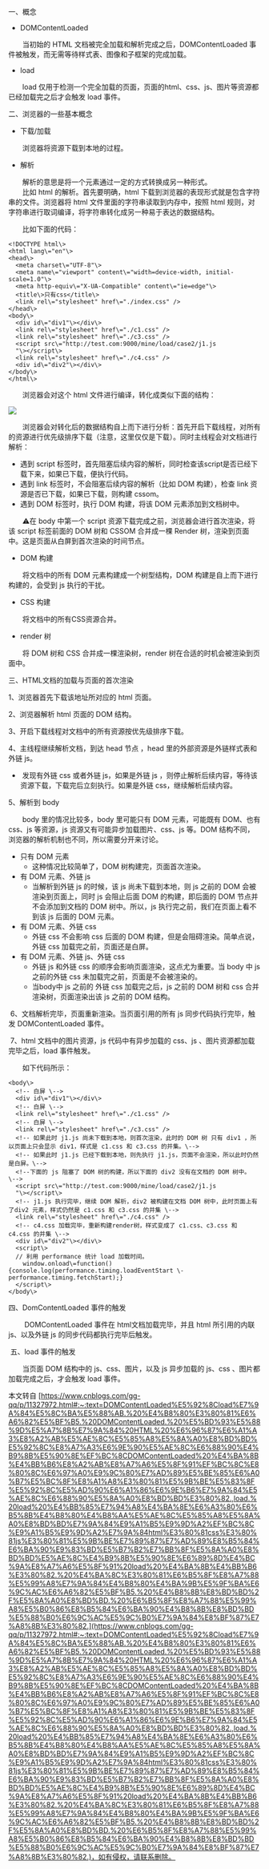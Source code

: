 一、概念

*   DOMContentLoaded

　　当初始的 HTML 文档被完全加载和解析完成之后，DOMContentLoaded 事件被触发，而无需等待样式表、图像和子框架的完成加载。

*   load

　　load 仅用于检测一个完全加载的页面，页面的html、css、js、图片等资源都已经加载完之后才会触发 load 事件。

二、浏览器的一些基本概念

*   下载/加载

　　浏览器将资源下载到本地的过程。

*   解析

　　解析的意思是将一个元素通过一定的方式转换成另一种形式。  
　　比如 html 的解析。首先要明确，html 下载到浏览器的表现形式就是包含字符串的文件。浏览器将 html 文件里面的字符串读取到内存中，按照 html 规则，对字符串进行取词编译，将字符串转化成另一种易于表达的数据结构。

　　比如下面的代码：

```
<!DOCTYPE html\>
<html lang\="en"\>
<head\>
  <meta charset\="UTF-8"\>
  <meta name\="viewport" content\="width=device-width, initial-scale=1.0"\>
  <meta http-equiv\="X-UA-Compatible" content\="ie=edge"\>
  <title\>只有css</title\>
  <link rel\="stylesheet" href\="./index.css" />
</head\>
<body\>
  <div id\="div1"\></div\>
  <link rel\="stylesheet" href\="./c1.css" />
  <link rel\="stylesheet" href\="./c3.css" />
  <script src\="http://test.com:9000/mine/load/case2/j1.js
  "\></script\>
  <link rel\="stylesheet" href\="./c4.css" />
  <div id\="div2"\></div\>
</body\>
</html\>
```

　　浏览器会对这个 html 文件进行编译，转化成类似下面的结构：

![](https://img2018.cnblogs.com/blog/1541422/201908/1541422-20190809160019954-368922779.png)

　　浏览器会对转化后的数据结构自上而下进行分析：首先开启下载线程，对所有的资源进行优先级排序下载（注意，这里仅仅是下载）。同时主线程会对文档进行解析： 

*   遇到 script 标签时，首先阻塞后续内容的解析，同时检查该script是否已经下载下来，如果已下载，便执行代码。
*   遇到 link 标签时，不会阻塞后续内容的解析（比如 DOM 构建），检查 link 资源是否已下载，如果已下载，则构建 cssom。
*   遇到 DOM 标签时，执行 DOM 构建，将该 DOM 元素添加到文档树中。

　　⚠️在 body 中第一个 script 资源下载完成之前，浏览器会进行首次渲染，将该 script 标签前面的 DOM 树和 CSSOM 合并成一棵 Render 树，渲染到页面中。这是页面从白屏到首次渲染的时间节点。

*   DOM 构建

　　将文档中的所有 DOM 元素构建成一个树型结构，DOM 构建是自上而下进行构建的，会受到 js 执行的干扰。 

*   CSS 构建
    

　　将文档中的所有CSS资源合并。

*   render 树

　　将 DOM 树和 CSS 合并成一棵渲染树，render 树在合适的时机会被渲染到页面中。

三、HTML文档的加载与页面的首次渲染

1、浏览器首先下载该地址所对应的 html 页面。

2、浏览器解析 html 页面的 DOM 结构。

3、开启下载线程对文档中的所有资源按优先级排序下载。

4、主线程继续解析文档，到达 head 节点 ，head 里的外部资源是外链样式表和外链 js。

*    发现有外链 css 或者外链 js，如果是外链 js ，则停止解析后续内容，等待该资源下载，下载完后立刻执行。如果是外链 css，继续解析后续内容。

5、解析到 body

　　body 里的情况比较多，body 里可能只有 DOM 元素，可能既有 DOM、也有 css、js 等资源，js 资源又有可能异步加载图片、css、js 等。DOM 结构不同，浏览器的解析机制也不同，所以需要分开来讨论。

*   只有 DOM 元素
    *   这种情况比较简单了，DOM 树构建完，页面首次渲染。
*   有 DOM 元素、外链 js
    *   当解析到外链 js 的时候，该 js 尚未下载到本地，则 js 之前的 DOM 会被渲染到页面上，同时 js 会阻止后面 DOM 的构建，即后面的 DOM 节点并不会添加到文档的 DOM 树中。所以，js 执行完之前，我们在页面上看不到该 js 后面的 DOM 元素。
*   有 DOM 元素、外链 css
    *   外链 css 不会影响 css 后面的 DOM 构建，但是会阻碍渲染。简单点说，外链 css 加载完之前，页面还是白屏。
*   有 DOM 元素、外链 js、外链 css
    *   外链 js 和外链 css 的顺序会影响页面渲染，这点尤为重要。当 body 中 js 之前的外链 css 未加载完之前，页面是不会被渲染的。
    *   当body中 js 之前的 外链 css 加载完之后，js 之前的 DOM 树和 css 合并渲染树，页面渲染出该 js 之前的 DOM 结构。

 6、文档解析完毕，页面重新渲染。当页面引用的所有 js 同步代码执行完毕，触发 DOMContentLoaded 事件。

 7、html 文档中的图片资源，js 代码中有异步加载的 css、js 、图片资源都加载完毕之后，load 事件触发。

　　如下代码所示：

```
<body\>
  <!-- 白屏 \-->
  <div id\="div1"\></div\>
  <!-- 白屏 \-->
  <link rel\="stylesheet" href\="./c1.css" />
  <!-- 白屏 \-->
  <link rel\="stylesheet" href\="./c3.css" />
  <!-- 如果此时 j1.js 尚未下载到本地，则首次渲染，此时的 DOM 树 只有 div1 ，所以页面上只会显示 div1，样式是 c1.css 和 c3.css 的并集。\-->
  <!-- 如果此时 j1.js 已经下载到本地，则先执行 j1.js，页面不会渲染，所以此时仍然是白屏。\-->
  <!--下面的 js 阻塞了 DOM 树的构建，所以下面的 div2 没有在文档的 DOM 树中。 \-->
  <script src\="http://test.com:9000/mine/load/case2/j1.js
  "\></script\>
  <!-- j1.js 执行完毕，继续 DOM 解析，div2 被构建在文档 DOM 树中，此时页面上有了div2 元素，样式仍然是 c1.css 和 c3.css 的并集 \-->
  <link rel\="stylesheet" href\="./c4.css" />
  <!-- c4.css 加载完毕，重新构建render树，样式变成了 c1.css、c3.css 和 c4.css 的并集 \-->
  <div id\="div2"\></div\>
  <script\>
  // 利用 performance 统计 load 加载时间。
    window.onload\=function(){console.log(performance.timing.loadEventStart \- performance.timing.fetchStart);}
  </script\>
</body\>
```

四、DomContentLoaded 事件的触发

 　　DOMContentLoaded 事件在 html文档加载完毕，并且 html 所引用的内联 js、以及外链 js 的同步代码都执行完毕后触发。

 五、load 事件的触发

　　当页面 DOM 结构中的 js、css、图片，以及 js 异步加载的 js、css 、图片都加载完成之后，才会触发 load 事件。

  

本文转自 [https://www.cnblogs.com/gg-qq/p/11327972.html#:~:text=DOMContentLoaded%E5%92%8Cload%E7%9A%84%E5%8C%BA%E5%88%AB.%20%E4%B8%80%E3%80%81%E6%A6%82%E5%BF%B5.%20DOMContentLoaded.%20%E5%BD%93%E5%88%9D%E5%A7%8B%E7%9A%84%20HTML%20%E6%96%87%E6%A1%A3%E8%A2%AB%E5%AE%8C%E5%85%A8%E5%8A%A0%E8%BD%BD%E5%92%8C%E8%A7%A3%E6%9E%90%E5%AE%8C%E6%88%90%E4%B9%8B%E5%90%8E%EF%BC%8CDOMContentLoaded%20%E4%BA%8B%E4%BB%B6%E8%A2%AB%E8%A7%A6%E5%8F%91%EF%BC%8C%E8%80%8C%E6%97%A0%E9%9C%80%E7%AD%89%E5%BE%85%E6%A0%B7%E5%BC%8F%E8%A1%A8%E3%80%81%E5%9B%BE%E5%83%8F%E5%92%8C%E5%AD%90%E6%A1%86%E6%9E%B6%E7%9A%84%E5%AE%8C%E6%88%90%E5%8A%A0%E8%BD%BD%E3%80%82.,load.%20load%20%E4%BB%85%E7%94%A8%E4%BA%8E%E6%A3%80%E6%B5%8B%E4%B8%80%E4%B8%AA%E5%AE%8C%E5%85%A8%E5%8A%A0%E8%BD%BD%E7%9A%84%E9%A1%B5%E9%9D%A2%EF%BC%8C%E9%A1%B5%E9%9D%A2%E7%9A%84html%E3%80%81css%E3%80%81js%E3%80%81%E5%9B%BE%E7%89%87%E7%AD%89%E8%B5%84%E6%BA%90%E9%83%BD%E5%B7%B2%E7%BB%8F%E5%8A%A0%E8%BD%BD%E5%AE%8C%E4%B9%8B%E5%90%8E%E6%89%8D%E4%BC%9A%E8%A7%A6%E5%8F%91%20load%20%E4%BA%8B%E4%BB%B6%E3%80%82.%20%E4%BA%8C%E3%80%81%E6%B5%8F%E8%A7%88%E5%99%A8%E7%9A%84%E4%B8%80%E4%BA%9B%E5%9F%BA%E6%9C%AC%E6%A6%82%E5%BF%B5.%20%E4%B8%8B%E8%BD%BD%2F%E5%8A%A0%E8%BD%BD.%20%E6%B5%8F%E8%A7%88%E5%99%A8%E5%B0%86%E8%B5%84%E6%BA%90%E4%B8%8B%E8%BD%BD%E5%88%B0%E6%9C%AC%E5%9C%B0%E7%9A%84%E8%BF%87%E7%A8%8B%E3%80%82.](https://www.cnblogs.com/gg-qq/p/11327972.html#:~:text=DOMContentLoaded%E5%92%8Cload%E7%9A%84%E5%8C%BA%E5%88%AB.%20%E4%B8%80%E3%80%81%E6%A6%82%E5%BF%B5.%20DOMContentLoaded.%20%E5%BD%93%E5%88%9D%E5%A7%8B%E7%9A%84%20HTML%20%E6%96%87%E6%A1%A3%E8%A2%AB%E5%AE%8C%E5%85%A8%E5%8A%A0%E8%BD%BD%E5%92%8C%E8%A7%A3%E6%9E%90%E5%AE%8C%E6%88%90%E4%B9%8B%E5%90%8E%EF%BC%8CDOMContentLoaded%20%E4%BA%8B%E4%BB%B6%E8%A2%AB%E8%A7%A6%E5%8F%91%EF%BC%8C%E8%80%8C%E6%97%A0%E9%9C%80%E7%AD%89%E5%BE%85%E6%A0%B7%E5%BC%8F%E8%A1%A8%E3%80%81%E5%9B%BE%E5%83%8F%E5%92%8C%E5%AD%90%E6%A1%86%E6%9E%B6%E7%9A%84%E5%AE%8C%E6%88%90%E5%8A%A0%E8%BD%BD%E3%80%82.,load.%20load%20%E4%BB%85%E7%94%A8%E4%BA%8E%E6%A3%80%E6%B5%8B%E4%B8%80%E4%B8%AA%E5%AE%8C%E5%85%A8%E5%8A%A0%E8%BD%BD%E7%9A%84%E9%A1%B5%E9%9D%A2%EF%BC%8C%E9%A1%B5%E9%9D%A2%E7%9A%84html%E3%80%81css%E3%80%81js%E3%80%81%E5%9B%BE%E7%89%87%E7%AD%89%E8%B5%84%E6%BA%90%E9%83%BD%E5%B7%B2%E7%BB%8F%E5%8A%A0%E8%BD%BD%E5%AE%8C%E4%B9%8B%E5%90%8E%E6%89%8D%E4%BC%9A%E8%A7%A6%E5%8F%91%20load%20%E4%BA%8B%E4%BB%B6%E3%80%82.%20%E4%BA%8C%E3%80%81%E6%B5%8F%E8%A7%88%E5%99%A8%E7%9A%84%E4%B8%80%E4%BA%9B%E5%9F%BA%E6%9C%AC%E6%A6%82%E5%BF%B5.%20%E4%B8%8B%E8%BD%BD%2F%E5%8A%A0%E8%BD%BD.%20%E6%B5%8F%E8%A7%88%E5%99%A8%E5%B0%86%E8%B5%84%E6%BA%90%E4%B8%8B%E8%BD%BD%E5%88%B0%E6%9C%AC%E5%9C%B0%E7%9A%84%E8%BF%87%E7%A8%8B%E3%80%82.)，如有侵权，请联系删除。